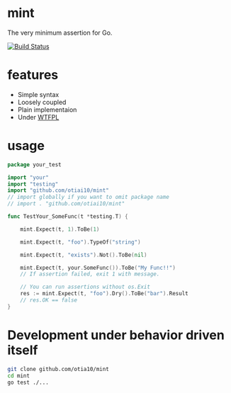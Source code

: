 # mint

The very minimum assertion for Go.

[![Build Status](https://travis-ci.org/otiai10/mint.svg?branch=master)](https://travis-ci.org/otiai10/mint)

# features

- Simple syntax
- Loosely coupled
- Plain implementaion
- Under [WTFPL](http://en.wikipedia.org/wiki/WTFPL)

# usage
```go
package your_test

import "your"
import "testing"
import "github.com/otiai10/mint"
// import globally if you want to omit package name
// import . "github.com/otiai10/mint"

func TestYour_SomeFunc(t *testing.T) {

    mint.Expect(t, 1).ToBe(1)

    mint.Expect(t, "foo").TypeOf("string")

    mint.Expect(t, "exists").Not().ToBe(nil)

    mint.Expect(t, your.SomeFunc()).ToBe("My Func!!")
    // If assertion failed, exit 1 with message.

    // You can run assertions without os.Exit
    res := mint.Expect(t, "foo").Dry().ToBe("bar").Result
    // res.OK == false
}
```

# Development under behavior driven itself
```sh
git clone github.com/otia10/mint
cd mint
go test ./...
```
